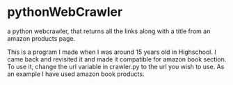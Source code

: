 # pythonWebCrawler
a python webcrawler, that returns all the links along with a title from an amazon products page.

This is a program I made when I was around 15 years  old in Highschool. I came back and revisited it and made it compatible for amazon
book section. To use it, change the url variable in crawler.py to the url you wish to use. As an example I have used amazon book products.


